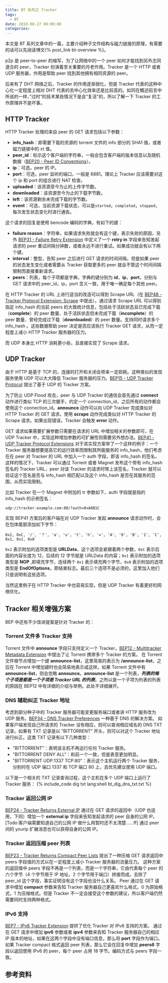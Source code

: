 ```yaml
---
title: BT 系列之 Tracker
tags:
  - BT
date: 2018-08-27 00:00:00
categories:
---
```


本文是 BT 系列文章中的一篇，主要介绍种子文件结构与磁力链接的原理，有需要的话可以先阅读博文{% post_link bt-overview %}。

p2p 是 peer-to-peer 的缩写，为了让网络中的一个 peer 如何才能找到另外志同道合的 peer，Tracker 扮演着至关重要的月老作用。Tracker 是一个 HTTP 或者 UDP 服务器，作用是帮助 peer 找到其他拥有相同资源的 peer。

后来有了 DHT 网络之后，Tracker 的作用逐渐弱化，但是 Tracker 代表的这种中心化一定程度上相对 DHT 代表的去中心化效率还是比较高的。如同在概述前言中所说的一样，”过时“的技术某些情况下是会“复活"的，所以了解一下 Tracker 的工作原理并不是坏事。

## HTTP Tracker
HTTP Tracker 处理的来自 peer 的 GET 请求包括以下参数：
 - **info_hash**：即需要下载的资源的 torrent 文件的 info 部分的 SHA1 值，或者磁力链接中的 xt 值。
 - **peer_id**：标示这个客户端的字符串，一般会包含客户端的版本信息以及随机数据（[BEP20 - Peer ID Conventions](http://www.bittorrent.org/beps/bep_0020.html)）。
 - **ip**：可选，peer 的 IP。
 - **port**：可选，peer 监听的端口，一般是 6881。理论上 Tracker 应该需要对这个 ip 和 port 的组合进行 NAT 检查。
 - **uploaded**：该资源至今为止的上传字节数。
 - **downloaded**：该资源至今为止的下载字节数。
 - **left**：该资源剩余未完成下载的字节数。
 - **event**：可选，当前资源下载状态，可以是`started`，`completed`，`stopped`，每次发生状态变化时进行通告。

这个请求的回复是使用 bencode 编码的字典，有如下的键：
 - **failure reason**：字符串，如果请求失败就会有这个键，表示失败的原因，另外 [BEP31 - Failure Retry Extension](http://www.bittorrent.org/beps/bep_0031.html) 中定义了一个 **retry in** 字段来告知发起请求的 peer 重试间隔分钟数，或者永远不进行重试。如果成功就会有以下两个键。
 - **interval**：整型，告知 peer 之后进行 GET 请求的时间间隔，但是如果 peer 的状态发生变化或者需要从 Tracker 获取更多的 peer 就会不管这个时间间隔限制而直接重新请求。
 - **peers**：列表，每个子项都是字典，字典的键分别为 **id**，**ip**，**port**，分别与 GET 请求中的 peer_id，ip，port 含义一致，用于唯一确定每个其他 peer。

在 HTTP Tracker 的 URL 上进行适当的改造可以得到 Scrape URL（在 [BEP48 - Tracker Protocol Extension: Scrape](http://www.bittorrent.org/beps/bep_0048.html) 中提出）。通过请求 Scrape URL 可以得到指定 info_hash 的当前 peers 的大致统计信息，包括处于活跃状态且已完成下载（**complete**）的 peer 数量、处于活跃状态但未完成下载（**incomplete**）的 peer 数量、曾经完成过下载（**downloaded**）的 peer 数量。支持同时请求多个 info_hash 。这些数据帮助 peer 决定是否应该执行 Tracker GET 请求，从而一定程度上减小 HTTP Tracker 服务器的压力。

而 UDP 本身比 HTTP 消耗更小些，且直接实现了 Scrape 请求。

## UDP Tracker
由于 HTTP 是基于 TCP 的，连接的打开和关闭会带来一定损耗。这种类似的发现服务使用 UDP 可以大大降低 Tracker 服务器的压力。[BEP15 - UDP Tracker Protocol](http://www.bittorrent.org/beps/bep_0015.html) 提出了基于 UDP 的 Tracker 方案。

为了防止 UDP Flood 攻击，peer 与 UDP Tracker 的通信会首先通过 **connect** 动作进行类似 TCP 的三次握手，约定一个 connection_id，之后所有的动作都会使用这个 connection_id。**announce** 动作可以向 UDP Tracker 完成类似对 HTTP Tracker 的 GET 请求。使用 **scrape** 动作完成类似对 HTTP Tracker 的 Scrape 请求。如果出现错误，Tracker 会触发 **error** 动作。

GET 请求如果需要扩展参数只需要在请求的 URL 中增加相关的参数即可，在 UDP Tracker 中，实现这种增加参数的可扩展性则需要另外想办法。[BEP41 - UDP Tracker Protocol Extensions](http://www.bittorrent.org/beps/bep_0041.html) 对于其实现方案举了一个这样的例子：一个 Tracker 服务器想要提高它的运行效率而限制其所能服务的 info_hash，他们考虑在在 peer 对 Tracker 的 URL 中加入一个 auth 字段，即该 info_hash 的签名，这样的情况下，Tracker 可以通过 Torrent 或者 Magnet 发布这个带有 info_hash 签名的 Tracker URL，peer 对该 Tracker 的请求时带上该签名，Tracker 就可以验证这个签名是否与 info_hash 相匹配以及这个 info_hash 是否在其服务的范围，从而实现限制。

比如 Tracker 在一个 Magnet 中附加的 tr 参数如下，auth 字段就是指的 info_hash 的示例签名：
```
udp://tracker.example.com:80/?auth=0xA0B1C
```
实现 BEP41 方案后的客户端在对 UDP Tracker 发起 **announce** 请求动作时，会在包体尾部添加如下字节：
```
0x2, 0xC, '/', '？', 'a', 'u', 't', 'h', '=', 'A', '0', 'B', '1', 'C', 0x1, 0x1, 0x0
```
`0x2` 表示附加的选项类型是 **URLData**，这个选项会紧跟着两个参数，`0xC` 表示后面的内容长度为 12，后续的 12 字节就是 URLData 的内容；`0x1` 表示附加的选项类型是 **NOP** ,即填充字节，连续两个 `0x1` 表示填充两个字节，`0x0` 表示附加的选项类型是 **EndOfOptions**，即结束标志。最后三个选项不是必须的，这里加入他们只是说明有这些选项。

当然这里例子在 HTTP Tracker 中也容易实现，但是 UDP Tracker 有着更好的网络优化。

## Tracker 相关增强方案
BEP 中还有不少改进提案是针对 Tracker 的：
### Torrent 文件多 Tracker 支持
Torrent 文件中 **announce** 字段只支持定义一个 Tracker，[BEP12 - Multitracker Metadata Extension](http://www.bittorrent.org/beps/bep_0012.html) 中提出了让 Torrent 携带多个 Tracker 的方案。
在 Torrent 文件根节点增加一个键 **announce-list**，这里简易的表示为 **/announce-list**，之后在 Torrent 中增加键时也会简易地表示成这样。如果 Torrent 文件中有 **announce-list**，则会忽略 **announce**。**announce-list** 是一个列表，***列表的每个子项是都是一个子项是 Tracker URL 的列表***。之所以是一个子项为列表的列表的原因在 BEP12 中有详细的介绍与举例。此处不详细展开。

### DNS 辅助纠正 Tracker 地址
考虑到部分种子中的 Tracker 服务器可能变更服务端口或者讲 HTTP 服务改为 UDP 服务。[BEP34 - DNS Tracker Preferences](http://www.bittorrent.org/beps/bep_0034.html) 一种基于 DNS 的解决方案。
如果客户端发现自己所请求的 Tracker 没有相应，则可以查询相应域名的 DNS TXT 记录。如果有 TXT 记录是以 ”BITTORRENT“ 开头，则可以对这个 Tracker 地址进行纠正。这类 TXT 记录有以下几种类型：
 - "BITTORRENT"：表明该主机不再运行任何 Tracker 服务。
 - "BITTORRENT DENY ALL"：和前一个一致，但是表意更加明显。
 - "BITTORRENT UDP:1337 TCP:80"：表示这个主机运行两个 Tracker 服务，分别时在 UDP 端口 1337 和 TCP 端口 80 上，且优先建议使用 UDP 端口。

以下是一个相关的 TXT 记录查询过程，这个主机在多个 UDP 端口上运行了 Tracker 服务：
{% include_code dig txt lang:shell bt_dig_dns_txt.txt %}

### Tracker 返回公网 IP
[BEP24 - Tracker Returns External IP](http://www.bittorrent.org/beps/bep_0024.html) 通过在 GET 请求的返回中（UDP 也适用，下同）增加一个 **external ip** 字段来告知发起请求的 peer 自身的公网 IP。[Todo:客户端需要知道自己的公网 IP 做什么用暂时还不太清楚......ff]
通过 peer 间的 yourip 扩展消息也可以获得自身的公网 IP。

### Tracker 返回压缩 peer 列表
[BEP23 - Tracker Returns Compact Peer Lists](http://www.bittorrent.org/beps/bep_0023.html) 提出了一种压缩 GET 请求返回中 peers 字段值的方式以在一定程度上减小 Tracker 服务器的流量压力。
这种方案的返回值中 peers 字段不再是一个列表，而是一个字符串，它由代表每个 peer 的六个字节（4 个字节用于 IP 地址，2 个字节用于端口）拼接而成。去除了 peer_id 这个字段，事实证明没有这个字段也没什么关系。
Peer 通过在 GET 请求中增加 **compact** 参数来告知 Tracker 服务器自己更喜欢什么格式，0 为原始格式，1 为压缩格式。但是 Tracker 不一定会接受这个参数的建议，所以客户端仍然需要同时支持两种格式。

### IPv6 支持
[BEP7 - IPv6 Tracker Extension](http://www.bittorrent.org/beps/bep_0007.html) 提供了优化 Tracker 对 IPv6 支持的方案。
通过在 GET 请求中增加 **ipv6** 参数或者 **ipv4** 参数来告知 Tracker 服务器自己的相应 IP 版本的地址，如果在这两个字段中没有端口信息，那么将 **port** 字段作为端口。如果 Tracker compact 格式返回 peer 列表，那么它会在回复中增加 **peers6** 字段以返回使用 IPv6 的 peer，每个 peer 占用 18 字节。编码方式与 peers 字段一致。

## 参考资料